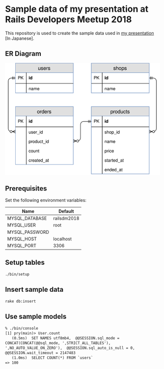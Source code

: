 # Sample data of my presentation at Rails Developers Meetup 2018

This repository is used to create the sample data used in [my presentation](https://abicky.net/2018/03/25/141353/) [In Japanese].

## ER Diagram

![ER Diagram](ER_diagram.svg)

## Prerequisites

Set the following environment variables:

Name | Default
-----|----------
MYSQL_DATABASE | railsdm2018
MYSQL_USER | root
MYSQL_PASSWORD |
MYSQL_HOST | localhost
MYSQL_PORT | 3306

## Setup tables

```
./bin/setup
```

## Insert sample data

```
rake db:insert
```

## Use sample models

```
% ./bin/console
[1] pry(main)> User.count
   (0.5ms)  SET NAMES utf8mb4,  @@SESSION.sql_mode = CONCAT(CONCAT(@@sql_mode, ',STRICT_ALL_TABLES'), ',NO_AUTO_VALUE_ON_ZERO'),  @@SESSION.sql_auto_is_null = 0, @@SESSION.wait_timeout = 2147483
   (1.0ms)  SELECT COUNT(*) FROM `users`
=> 100
```
